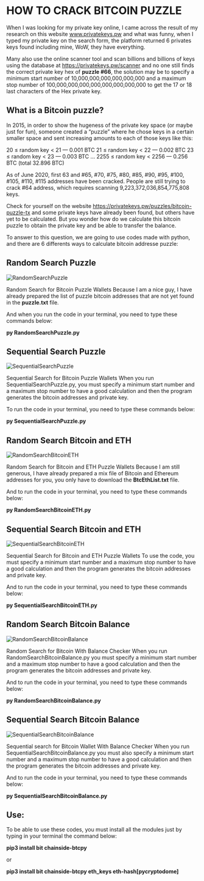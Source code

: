 # HOW TO CRACK BITCOIN PUZZLE

When I was looking for my private key online, I came across the result of my research on this website www.privatekeys.pw and what was funny, when I typed my private key on the search form, the platform returned 6 privates keys found including mine, WoW, they have everything.

Many also use the online scanner tool and scan billions and billions of keys using the database at https://privatekeys.pw/scanner and no one still finds the correct private key hex of **puzzle #66**, the solution may be to specify a minimum start number of 10,000,000,000,000,000,000 and a maximum stop number of 100,000,000,000,000,000,000,000,000 to get the 17 or 18 last characters of the Hex private key.

## What is a Bitcoin puzzle?

In 2015, in order to show the hugeness of the private key space (or maybe just for fun), someone created a “puzzle” where he chose keys in a certain smaller space and sent increasing amounts to each of those keys like this:

20 ≤ random key < 21 — 0.001 BTC
21 ≤ random key < 22 — 0.002 BTC
23 ≤ random key < 23 — 0.003 BTC
…
2255 ≤ random key < 2256 — 0.256 BTC
(total 32.896 BTC)

As of June 2020, first 63 and #65, #70, #75, #80, #85, #90, #95, #100, #105, #110, #115 addresses have been cracked. People are still trying to crack #64 address, which requires scanning 9,223,372,036,854,775,808 keys.

Check for yourself on the website https://privatekeys.pw/puzzles/bitcoin-puzzle-tx and some private keys have already been found, but others have yet to be calculated. But you wonder how do we calculate this bitcoin puzzle to obtain the private key and be able to transfer the balance.

To answer to this question, we are going to use codes made with python, and there are 6 differents ways to calculate bitcoin addresse puzzle:

## Random Search Puzzle
![RandomSearchPuzzle](https://user-images.githubusercontent.com/89576432/214027314-3370a890-054f-4997-b19e-c80cb633e93d.png)

Random Search for Bitcoin Puzzle Wallets
Because I am a nice guy, I have already prepared the list of puzzle bitcoin addresses that are not yet found in the **puzzle.txt** file.

And when you run the code in your terminal, you need to type these commands below:

**py RandomSearchPuzzle.py**

## Sequential Search Puzzle
![SequentialSearchPuzzle](https://user-images.githubusercontent.com/89576432/214027761-a9a7eebf-0d5c-467f-aca4-532dc6d611bf.png)

Sequential Search for Bitcoin Puzzle Wallets
When you run SequentialSearchPuzzle.py, you must specify a minimum start number and a maximum stop number to have a good calculation and then the program generates the bitcoin addresses and private key.

To run the code in your terminal, you need to type these commands below:

**py SequentialSearchPuzzle.py**

## Random Search Bitcoin and ETH
![RandomSearchBitcoinETH](https://user-images.githubusercontent.com/89576432/214027114-a51c3f80-802c-41af-810e-7f1d1d1be269.png)

Random Search for Bitcoin and ETH Puzzle Wallets
Because I am still generous, I have already prepared a mix file of Bitcoin and Ethereum addresses for you, you only have to download the **BtcEthList.txt** file.

And to run the code in your terminal, you need to type these commands below:

**py RandomSearchBitcoinETH.py**

## Sequential Search Bitcoin and ETH
![SequentialSearchBitcoinETH](https://user-images.githubusercontent.com/89576432/214027626-22821319-427b-42cd-b270-93b43ad746c2.png)

Sequential Search for Bitcoin and ETH Puzzle Wallets
To use the code, you must specify a minimum start number and a maximum stop number to have a good calculation and then the program generates the bitcoin addresses and private key.

And to run the code in your terminal, you need to type these commands below:

**py SequentialSearchBitcoinETH.py**

## Random Search Bitcoin Balance
![RandomSearchBitcoinBalance](https://user-images.githubusercontent.com/89576432/214026909-f929d469-c37b-4e82-93b9-ceedbf73a798.png)

Random Search for Bitcoin With Balance Checker
When you run RandomSearchBitcoinBalance.py you must specify a minimum start number and a maximum stop number to have a good calculation and then the program generates the bitcoin addresses and private key.

And to run the code in your terminal, you need to type these commands below:

**py RandomSearchBitcoinBalance.py**

## Sequential Search Bitcoin Balance
![SequentialSearchBitcoinBalance](https://user-images.githubusercontent.com/89576432/214027464-ecbf7ac5-58f9-416f-8112-0dba2325e4c0.png)

Sequential search for Bitcoin Wallet With Balance Checker
When you run SequentialSearchBitcoinBalance.py you must also specify a minimum start number and a maximum stop number to have a good calculation and then the program generates the bitcoin addresses and private key.

And to run the code in your terminal, you need to type these commands below:

**py SequentialSearchBitcoinBalance.py**


## Use:
To be able to use these codes, you must install all the modules just by typing in your terminal the command below:

**pip3 install bit chainside-btcpy** 

or 

**pip3 install bit chainside-btcpy eth_keys eth-hash[pycryptodome]**
